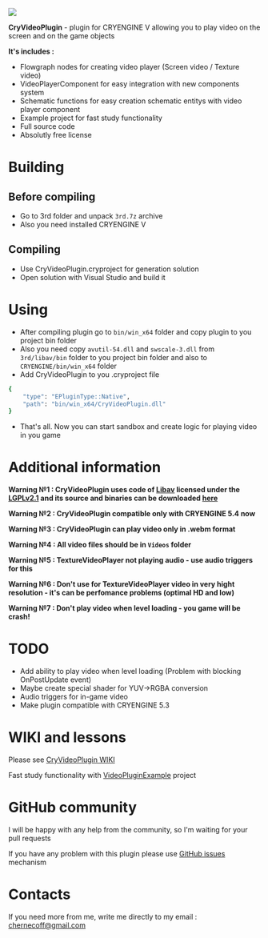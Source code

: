 ![](https://pp.userapi.com/c824410/v824410521/9f3e6/BRwTG3N1alM.jpg)

**CryVideoPlugin** - plugin for CRYENGINE V allowing you to play video on the screen and on the game objects

**It's includes :** 
* Flowgraph nodes for creating video player (Screen video / Texture video)
* VideoPlayerComponent for easy integration with new components system
* Schematic functions for easy creation schematic entitys with video player component
* Example project for fast study functionality 
* Full source code 
* Absolutly free license

# Building
## Before compiling
* Go to 3rd folder and unpack `3rd.7z` archive
* Also you need installed CRYENGINE V
## Compiling
* Use CryVideoPlugin.cryproject for generation solution
* Open solution with Visual Studio and build it

# Using
* After compiling plugin go to `bin/win_x64` folder and copy plugin to you project bin folder
* Also you need copy `avutil-54.dll` and `swscale-3.dll` from `3rd/libav/bin` folder to you project bin folder and also to `CRYENGINE/bin/win_x64` folder
* Add CryVideoPlugin to you .cryproject file

```bash
{
    "type": "EPluginType::Native",
    "path": "bin/win_x64/CryVideoPlugin.dll"
}
```
* That's all. Now you can start sandbox and create logic for playing video in you game

# Additional information
**Warning №1 : CryVideoPlugin uses code of <a href=https://libav.org>Libav</a> licensed under the <a href=https://www.gnu.org/licenses/old-licenses/lgpl-2.1.html>LGPLv2.1</a> and its source and binaries can be downloaded <a href=http://builds.libav.org/windows/>here</a>**

**Warning №2 : CryVideoPlugin compatible only with CRYENGINE 5.4 now**

**Warning №3 : CryVideoPlugin can play video only in .webm format**

**Warning №4 : All video files should be in `Videos` folder**

**Warning №5 : TextureVideoPlayer not playing audio - use audio triggers for this**

**Warning №6 : Don't use for TextureVideoPlayer video in very hight resolution - it's can be perfomance problems (optimal HD and low)**

**Warning №7 : Don't play video when level loading - you game will be crash!**

# TODO
* Add ability to play video when level loading (Problem with blocking OnPostUpdate event)
* Maybe create special shader for YUV->RGBA conversion
* Audio triggers for in-game video
* Make plugin compatible with CRYENGINE 5.3

# WIKI and lessons
Please see [CryVideoPlugin WIKI](https://github.com/afrostalin/CryVideoPlugin/wiki)

Fast study functionality with [VideoPluginExample](https://github.com/afrostalin/VideoPluginExample) project

# GitHub community

I will be happy with any help from the community, so I'm waiting for your pull requests 

If you have any problem with this plugin please use [GitHub issues](https://github.com/afrostalin/CryVideoPlugin/issues) mechanism

# Contacts

If you need more from me, write me directly to my email : chernecoff@gmail.com
